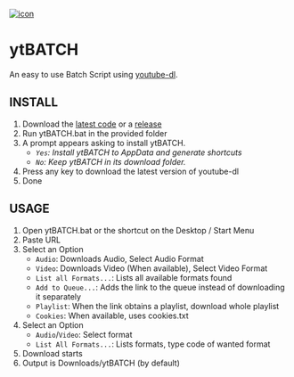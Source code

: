 [![icon](https://github.com/eppic/ytBATCH/blob/main/bin/256.ico)](https://github.com/eppic/ytBATCH)
# ytBATCH
An easy to use Batch Script using [youtube-dl](https://github.com/ytdl-org/youtube-dl).  

## INSTALL
1. Download the [latest code](https://github.com/eppic/ytBATCH/archive/refs/heads/main.zip) or a [release](https://github.com/eppic/ytBATCH/releases)  
2. Run ytBATCH.bat in the provided folder  
3. A prompt appears asking to install ytBATCH.  
   - *`Yes`: Install ytBATCH to AppData and generate shortcuts*  
   - *`No`: Keep ytBATCH in its download folder.*  
4. Press any key to download the latest version of youtube-dl  
5. Done  

## USAGE
1. Open ytBATCH.bat or the shortcut on the Desktop / Start Menu  
2. Paste URL  
3. Select an Option  
   - `Audio`: Downloads Audio, Select Audio Format  
   - `Video`: Downloads Video (When available), Select Video Format  
   - `List all Formats...`: Lists all available formats found
   - `Add to Queue...`: Adds the link to the queue instead of downloading it separately
   - `Playlist`: When the link obtains a playlist, download whole playlist
   - `Cookies`: When available, uses cookies.txt  
4. Select an Option
   - `Audio`/`Video`: Select format
   - `List All Formats...`: Lists formats, type code of wanted format
6. Download starts
7. Output is Downloads/ytBATCH (by default)


